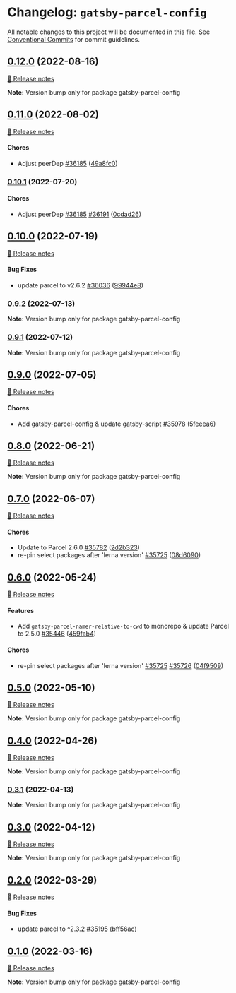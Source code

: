 # Changelog: `gatsby-parcel-config`

All notable changes to this project will be documented in this file.
See [Conventional Commits](https://conventionalcommits.org) for commit guidelines.

## [0.12.0](https://github.com/gatsbyjs/gatsby/commits/gatsby-parcel-config@0.12.0/packages/gatsby-parcel-config) (2022-08-16)

[🧾 Release notes](https://www.gatsbyjs.com/docs/reference/release-notes/v4.21)

**Note:** Version bump only for package gatsby-parcel-config

## [0.11.0](https://github.com/gatsbyjs/gatsby/commits/gatsby-parcel-config@0.11.0/packages/gatsby-parcel-config) (2022-08-02)

[🧾 Release notes](https://www.gatsbyjs.com/docs/reference/release-notes/v4.20)

#### Chores

- Adjust peerDep [#36185](https://github.com/gatsbyjs/gatsby/issues/36185) ([49a8fc0](https://github.com/gatsbyjs/gatsby/commit/49a8fc02a8dbe49a02d62132d5fb7b7fd85cdf5d))

### [0.10.1](https://github.com/gatsbyjs/gatsby/commits/gatsby-parcel-config@0.10.1/packages/gatsby-parcel-config) (2022-07-20)

#### Chores

- Adjust peerDep [#36185](https://github.com/gatsbyjs/gatsby/issues/36185) [#36191](https://github.com/gatsbyjs/gatsby/issues/36191) ([0cdad26](https://github.com/gatsbyjs/gatsby/commit/0cdad26d534eab0fb8b28c9b51b1dc76bd8ef131))

## [0.10.0](https://github.com/gatsbyjs/gatsby/commits/gatsby-parcel-config@0.10.0/packages/gatsby-parcel-config) (2022-07-19)

[🧾 Release notes](https://www.gatsbyjs.com/docs/reference/release-notes/v4.19)

#### Bug Fixes

- update parcel to v2.6.2 [#36036](https://github.com/gatsbyjs/gatsby/issues/36036) ([99944e8](https://github.com/gatsbyjs/gatsby/commit/99944e8daee00daede7c77ec36f9d2a282b612a9))

### [0.9.2](https://github.com/gatsbyjs/gatsby/commits/gatsby-parcel-config@0.9.2/packages/gatsby-parcel-config) (2022-07-13)

**Note:** Version bump only for package gatsby-parcel-config

### [0.9.1](https://github.com/gatsbyjs/gatsby/commits/gatsby-parcel-config@0.9.1/packages/gatsby-parcel-config) (2022-07-12)

**Note:** Version bump only for package gatsby-parcel-config

## [0.9.0](https://github.com/gatsbyjs/gatsby/commits/gatsby-parcel-config@0.9.0/packages/gatsby-parcel-config) (2022-07-05)

[🧾 Release notes](https://www.gatsbyjs.com/docs/reference/release-notes/v4.18)

#### Chores

- Add gatsby-parcel-config & update gatsby-script [#35978](https://github.com/gatsbyjs/gatsby/issues/35978) ([5feeea6](https://github.com/gatsbyjs/gatsby/commit/5feeea6866a9a4882672dcb2b5878c6826e229fc))

## [0.8.0](https://github.com/gatsbyjs/gatsby/commits/gatsby-parcel-config@0.8.0/packages/gatsby-parcel-config) (2022-06-21)

[🧾 Release notes](https://www.gatsbyjs.com/docs/reference/release-notes/v4.17)

**Note:** Version bump only for package gatsby-parcel-config

## [0.7.0](https://github.com/gatsbyjs/gatsby/commits/gatsby-parcel-config@0.7.0/packages/gatsby-parcel-config) (2022-06-07)

[🧾 Release notes](https://www.gatsbyjs.com/docs/reference/release-notes/v4.16)

#### Chores

- Update to Parcel 2.6.0 [#35782](https://github.com/gatsbyjs/gatsby/issues/35782) ([2d2b323](https://github.com/gatsbyjs/gatsby/commit/2d2b323c2ba49fa729a901851d17b779b7c9ef2a))
- re-pin select packages after 'lerna version' [#35725](https://github.com/gatsbyjs/gatsby/issues/35725) ([08d6090](https://github.com/gatsbyjs/gatsby/commit/08d6090e98d697ea3ceda8472067d3acf0619b25))

## [0.6.0](https://github.com/gatsbyjs/gatsby/commits/gatsby-parcel-config@0.6.0/packages/gatsby-parcel-config) (2022-05-24)

[🧾 Release notes](https://www.gatsbyjs.com/docs/reference/release-notes/v4.15)

#### Features

- Add `gatsby-parcel-namer-relative-to-cwd` to monorepo & update Parcel to 2.5.0 [#35446](https://github.com/gatsbyjs/gatsby/issues/35446) ([459fab4](https://github.com/gatsbyjs/gatsby/commit/459fab40f318e09e112eef2e8673e869dc28e1d5))

#### Chores

- re-pin select packages after 'lerna version' [#35725](https://github.com/gatsbyjs/gatsby/issues/35725) [#35726](https://github.com/gatsbyjs/gatsby/issues/35726) ([04f9509](https://github.com/gatsbyjs/gatsby/commit/04f9509ce6295215b87b377855460873e0b5afeb))

## [0.5.0](https://github.com/gatsbyjs/gatsby/commits/gatsby-parcel-config@0.5.0/packages/gatsby-parcel-config) (2022-05-10)

[🧾 Release notes](https://www.gatsbyjs.com/docs/reference/release-notes/v4.14)

**Note:** Version bump only for package gatsby-parcel-config

## [0.4.0](https://github.com/gatsbyjs/gatsby/commits/gatsby-parcel-config@0.4.0/packages/gatsby-parcel-config) (2022-04-26)

[🧾 Release notes](https://www.gatsbyjs.com/docs/reference/release-notes/v4.13)

**Note:** Version bump only for package gatsby-parcel-config

### [0.3.1](https://github.com/gatsbyjs/gatsby/commits/gatsby-parcel-config@0.3.1/packages/gatsby-parcel-config) (2022-04-13)

**Note:** Version bump only for package gatsby-parcel-config

## [0.3.0](https://github.com/gatsbyjs/gatsby/commits/gatsby-parcel-config@0.3.0/packages/gatsby-parcel-config) (2022-04-12)

[🧾 Release notes](https://www.gatsbyjs.com/docs/reference/release-notes/v4.12)

**Note:** Version bump only for package gatsby-parcel-config

## [0.2.0](https://github.com/gatsbyjs/gatsby/commits/gatsby-parcel-config@0.2.0/packages/gatsby-parcel-config) (2022-03-29)

[🧾 Release notes](https://www.gatsbyjs.com/docs/reference/release-notes/v4.11)

#### Bug Fixes

- update parcel to ^2.3.2 [#35195](https://github.com/gatsbyjs/gatsby/issues/35195) ([bff56ac](https://github.com/gatsbyjs/gatsby/commit/bff56accd9d083b157945ea11b992963f2c25ae5))

## [0.1.0](https://github.com/gatsbyjs/gatsby/commits/gatsby-parcel-config@0.1.0/packages/gatsby-parcel-config) (2022-03-16)

[🧾 Release notes](https://www.gatsbyjs.com/docs/reference/release-notes/v4.10)

**Note:** Version bump only for package gatsby-parcel-config

<a name="before-release-process"></a>
